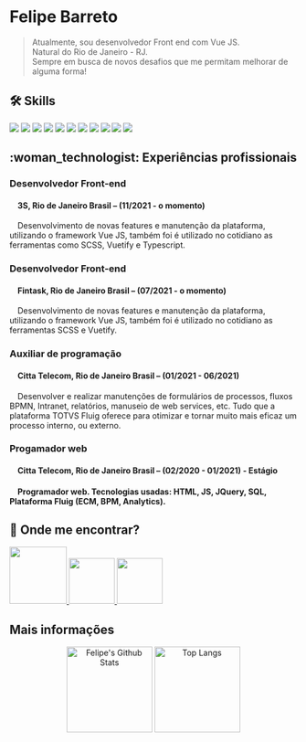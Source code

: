 <h1 align="left">Felipe Barreto</h1>
<blockquote>
  Atualmente, sou desenvolvedor Front end com Vue JS. <br />
  Natural do Rio de Janeiro - RJ. <br />
  Sempre em busca de novos desafios que me permitam melhorar de alguma forma!
</blockquote>

<h2> 🛠️ Skills </h2>
<p>
  <img src="https://img.shields.io/badge/HTML5-E34F26?style=for-the-badge&logo=html5&logoColor=white" /> 
  <img src="https://img.shields.io/badge/CSS3-1572B6?style=for-the-badge&logo=css3&logoColor=white" /> 
  <img src="https://img.shields.io/badge/JavaScript-323330?style=for-the-badge&logo=javascript&logoColor=F7DF1E" />
  <img src="https://img.shields.io/badge/TypeScript-007ACC?style=for-the-badge&logo=typescript&logoColor=white" />
  <img src="https://img.shields.io/badge/Vue.js-35495E?style=for-the-badge&logo=vue.js&logoColor=4FC08D" />
  <img src="https://img.shields.io/badge/Sass-CC6699?style=for-the-badge&logo=sass&logoColor=white" /> 
  <img src="https://img.shields.io/badge/Node.js-43853D?style=for-the-badge&logo=node.js&logoColor=white" /> 
  <img src="https://img.shields.io/badge/Git-E34F26?style=for-the-badge&logo=git&logoColor=white" /> 
  <img src="https://img.shields.io/badge/Tailwind_CSS-38B2AC?style=for-the-badge&logo=tailwind-css&logoColor=white" />
  <img src="https://img.shields.io/badge/Docker-2496ED?style=for-the-badge&logo=docker&logoColor=white" />
  <img src="https://img.shields.io/badge/Linux-E34F26?style=for-the-badge&logo=linux&logoColor=black" />
</p>

<h2>:woman_technologist: Experiências profissionais</h2>
  <h3>Desenvolvedor Front-end</h3>
  <h4>&emsp;3S, Rio de Janeiro Brasil – (11/2021 - o momento)</h4>
  <p>&emsp;Desenvolvimento de novas features e manutenção da plataforma, utilizando o framework Vue JS, também foi é utilizado no cotidiano as ferramentas como SCSS, Vuetify e Typescript.</p>
  
  <h3>Desenvolvedor Front-end</h3>
  <h4>&emsp;Fintask, Rio de Janeiro Brasil – (07/2021 - o momento)</h4>
  <p>&emsp;Desenvolvimento de novas features e manutenção da plataforma, utilizando o framework Vue JS, também foi é utilizado no cotidiano as ferramentas SCSS e Vuetify.</p>

  <h3>Auxiliar de programação</h3>
  <h4>&emsp;Citta Telecom, Rio de Janeiro Brasil – (01/2021 - 06/2021)</h4>
  <p>&emsp;Desenvolver e realizar manutenções de formulários de processos, fluxos BPMN, Intranet, relatórios, manuseio de web services, etc. Tudo que a plataforma TOTVS Fluig oferece para otimizar e tornar muito mais eficaz um processo interno, ou externo.</p>

  <h3>Progamador web</h3>
  <h4>&emsp;Citta Telecom, Rio de Janeiro Brasil – (02/2020 - 01/2021) - Estágio<h4>
  <p>&emsp;Programador web. Tecnologias usadas: HTML, JS, JQuery, SQL, Plataforma Fluig (ECM, BPM, Analytics).</p>


<h2>🧐 Onde me encontrar?</h2>
<div align="left"> 
  <a href="https://www.linkedin.com/in/barretof20/" alt="linkedin" target="_blank">
    <img width="100px" src="https://img.shields.io/badge/LinkedIn-%230077B5.svg?&style=flat-square&logo=linkedin&logoColor=white">
  </a>
  <a href="mailto:felipebarreto148@gmail.com" alt="gmail" target="_blank">
    <img width="80px" src="https://img.shields.io/badge/Gmail-D14836?style=for-the-badge&logo=gmail&logoColor=white" />
  </a>
  <a href="https://github.com/felipebarreto148" alt="github" target="_blank">
    <img width="80px" src="https://img.shields.io/badge/GitHub-000000?&style=flat-square&logo=GitHub&logoColor=white">
  </a>
</div>

<h2>Mais informações</h2>
<div align="center">
  <img height="150" alt="Felipe's Github Stats" src="https://github-readme-stats.vercel.app/api?username=felipebarreto148&show_icons=true&theme=vue-dark"> 
  <img height="150" alt="Top Langs" src="https://github-readme-stats.vercel.app/api/top-langs/?username=felipebarreto148&layout=compact&hide=vim%20script&theme=vue-dark&langs_count=5">
</div>

<!--
**felipebarreto148/felipebarreto148** is a ✨ _special_ ✨ repository because its `README.md` (this file) appears on your GitHub profile.

Here are some ideas to get you started:

- 🔭 I’m currently working on ...
- 🌱 I’m currently learning ...
- 👯 I’m looking to collaborate on ...
- 🤔 I’m looking for help with ...
- 💬 Ask me about ...
- 📫 How to reach me: ...
- 😄 Pronouns: ...
- ⚡ Fun fact: ...
-->

